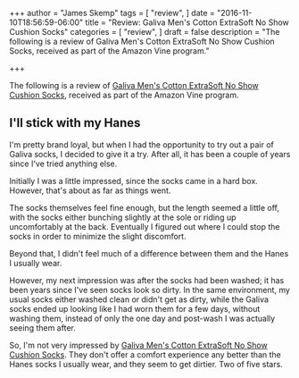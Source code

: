 +++
author = "James Skemp"
tags = [
  "review",
]
date = "2016-11-10T18:56:59-06:00"
title = "Review: Galiva Men's Cotton ExtraSoft No Show Cushion Socks"
categories = [
  "review",
]
draft = false
description = "The following is a review of Galiva Men's Cotton ExtraSoft No Show Cushion Socks, received as part of the Amazon Vine program."

+++

The following is a review of [Galiva Men's Cotton ExtraSoft No Show Cushion Socks][review], received as part of the Amazon Vine program.

## I'll stick with my Hanes

I'm pretty brand loyal, but when I had the opportunity to try out a pair of Galiva socks, I decided to give it a try. After all, it has been a couple of years since I've tried anything else.

Initially I was a little impressed, since the socks came in a hard box. However, that's about as far as things went.

The socks themselves feel fine enough, but the length seemed a little off, with the socks either bunching slightly at the sole or riding up uncomfortably at the back. Eventually I figured out where I could stop the socks in order to minimize the slight discomfort.

Beyond that, I didn't feel much of a difference between them and the Hanes I usually wear.

However, my next impression was after the socks had been washed; it has been years since I've seen socks look so dirty. In the same environment, my usual socks either washed clean or didn't get as dirty, while the Galiva socks ended up looking like I had worn them for a few days, without washing them, instead of only the one day and post-wash I was actually seeing them after.

So, I'm not very impressed by [Galiva Men's Cotton ExtraSoft No Show Cushion Socks][review]. They don't offer a comfort experience any better than the Hanes socks I usually wear, and they seem to get dirtier. Two of five stars.

[review]: http://amzn.to/2eGCJyn
